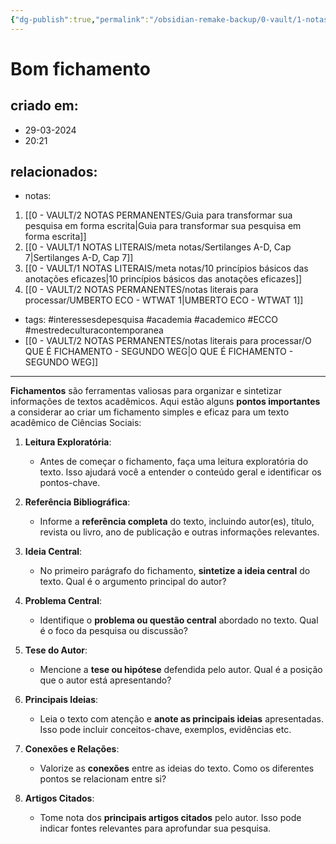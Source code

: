 ```yaml
---
{"dg-publish":true,"permalink":"/obsidian-remake-backup/0-vault/1-notas-literais/ecco/bom-fichamento/","tags":["interessesdepesquisa","academia","academico","ECCO","mestredeculturacontemporanea"],"dgHomeLink":true,"dgShowLocalGraph":true,"dgShowFileTree":true,"noteIcon":""}
---
```


# Bom fichamento

## criado em: 
- 29-03-2024
- 20:21
## relacionados:
- notas:
1. [[0 - VAULT/2 NOTAS PERMANENTES/Guia para transformar sua pesquisa em forma escrita\|Guia para transformar sua pesquisa em forma escrita]]
2. [[0 - VAULT/1 NOTAS LITERAIS/meta notas/Sertilanges A-D, Cap 7\|Sertilanges A-D, Cap 7]]
3. [[0 - VAULT/1 NOTAS LITERAIS/meta notas/10 princípios básicos das anotações eficazes\|10 princípios básicos das anotações eficazes]]
4. [[0 - VAULT/2 NOTAS PERMANENTES/notas literais para processar/UMBERTO ECO - WTWAT 1\|UMBERTO ECO - WTWAT 1]]
- tags: #interessesdepesquisa #academia #academico #ECCO #mestredeculturacontemporanea 
- [[0 - VAULT/2 NOTAS PERMANENTES/notas literais para processar/O QUE É FICHAMENTO - SEGUNDO WEG\|O QUE É FICHAMENTO - SEGUNDO WEG]]
---
**Fichamentos** são ferramentas valiosas para organizar e sintetizar informações de textos acadêmicos. Aqui estão alguns **pontos importantes** a  considerar ao criar um fichamento simples e eficaz para um texto acadêmico de Ciências Sociais:

1. **Leitura Exploratória**:
    
    - Antes de começar o fichamento, faça uma leitura exploratória do texto. Isso ajudará você a entender o conteúdo geral e identificar os pontos-chave.
2. **Referência Bibliográfica**:
    
    - Informe a **referência completa** do texto, incluindo autor(es), título, revista ou livro, ano de publicação e outras informações relevantes.
3. **Ideia Central**:
    
    - No primeiro parágrafo do fichamento, **sintetize a ideia central** do texto. Qual é o argumento principal do autor?
4. **Problema Central**:
    
    - Identifique o **problema ou questão central** abordado no texto. Qual é o foco da pesquisa ou discussão?
5. **Tese do Autor**:
    
    - Mencione a **tese ou hipótese** defendida pelo autor. Qual é a posição que o autor está apresentando?
6. **Principais Ideias**:
    
    - Leia o texto com atenção e **anote as principais ideias** apresentadas. Isso pode incluir conceitos-chave, exemplos, evidências etc.
7. **Conexões e Relações**:
    
    - Valorize as **conexões** entre as ideias do texto. Como os diferentes pontos se relacionam entre si?
8. **Artigos Citados**:
    
    - Tome nota dos **principais artigos citados** pelo autor. Isso pode indicar fontes relevantes para aprofundar sua pesquisa.

